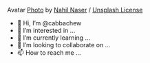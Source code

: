 Avatar [Photo](https://unsplash.com/photos/xljtGZ2-P3Y) by [Nahil Naser](https://unsplash.com/@nahilnaseer) / [Unsplash License](https://unsplash.com/license)
  
<!---
cabbachew/cabbachew is a ✨ special ✨ repository because its `README.md` (this file) appears on your GitHub profile.
You can click the Preview link to take a look at your changes.
--->

- 👋 Hi, I’m @cabbachew
- 👀 I’m interested in ...
- 🌱 I’m currently learning ...
- 💞️ I’m looking to collaborate on ...
- 📫 How to reach me ...
